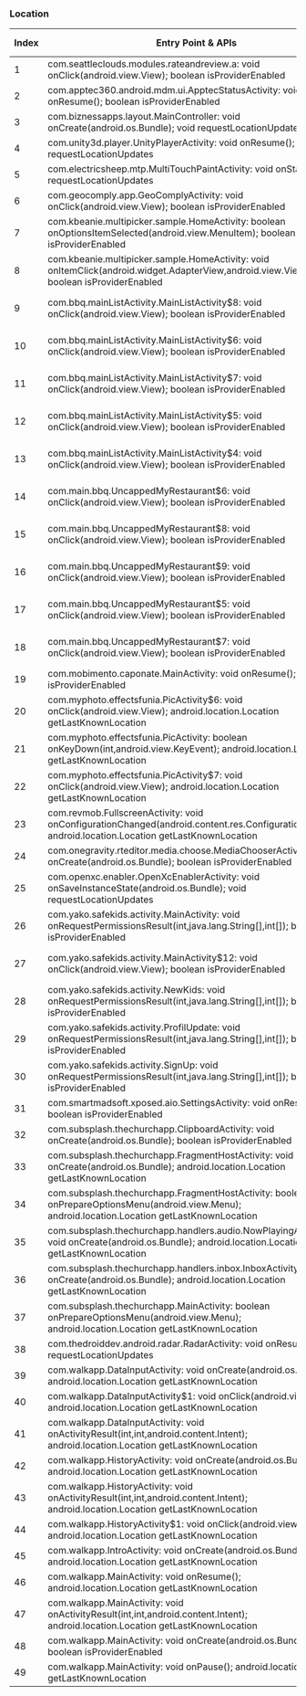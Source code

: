 ### Location
| Index | Entry Point & APIs | Screen shot | Resource id | Label |
| ------------- | ------------- | ------------- |-------------|-------------|
| 1 | com.seattleclouds.modules.rateandreview.a: void onClick(android.view.View); boolean isProviderEnabled | ![](C:\Users\hfu\Documents\COSMOS\output\py\Play_win8\Libraries_Demo\vat.satellite.gps5\com.seattleclouds.modules.rateandreview.NewRateAndCommentActivity.png) |  | |
| 2 | com.apptec360.android.mdm.ui.ApptecStatusActivity: void onResume(); boolean isProviderEnabled | ![](C:\Users\hfu\Documents\COSMOS\output\py\Play_win8\Libraries_Demo\com.apptec360.android.mdm\com.apptec360.android.mdm.ui.ApptecStatusActivity.png) |  | |
| 3 | com.biznessapps.layout.MainController: void onCreate(android.os.Bundle); void requestLocationUpdates | ![](C:\Users\hfu\Documents\COSMOS\output\py\Play_win8\Libraries_Demo\com.app_lbc123.layout\com.biznessapps.layout.MainController.png) |  | |
| 4 | com.unity3d.player.UnityPlayerActivity: void onResume(); void requestLocationUpdates | ![](C:\Users\hfu\Documents\COSMOS\output\py\Play_win8\Libraries_Demo\com.DenisLapiner.MultiplatformRuntimeLevelEditor\com.unity3d.player.UnityPlayerActivity.png) |  | |
| 5 | com.electricsheep.mtp.MultiTouchPaintActivity: void onStart(); void requestLocationUpdates | ![](C:\Users\hfu\Documents\COSMOS\output\py\Play_win8\Libraries_Demo\com.electricsheep.mtp\com.electricsheep.mtp.MultiTouchPaintActivity.png) |  | |
| 6 | com.geocomply.app.GeoComplyActivity: void onClick(android.view.View); boolean isProviderEnabled | ![](C:\Users\hfu\Documents\COSMOS\output\py\Play_win8\Libraries_Demo\com.geocomply.app\com.geocomply.app.GeoComplyActivity.png) |  | |
| 7 | com.kbeanie.multipicker.sample.HomeActivity: boolean onOptionsItemSelected(android.view.MenuItem); boolean isProviderEnabled | ![](C:\Users\hfu\Documents\COSMOS\output\py\Play_win8\Libraries_Demo\com.kbeanie.multipicker.sample\com.kbeanie.multipicker.sample.HomeActivity.png) |  | |
| 8 | com.kbeanie.multipicker.sample.HomeActivity: void onItemClick(android.widget.AdapterView,android.view.View,int,long); boolean isProviderEnabled | ![](C:\Users\hfu\Documents\COSMOS\output\py\Play_win8\Libraries_Demo\com.kbeanie.multipicker.sample\com.kbeanie.multipicker.sample.HomeActivity.png) |  | |
| 9 | com.bbq.mainListActivity.MainListActivity$8: void onClick(android.view.View); boolean isProviderEnabled | ![](C:\Users\hfu\Documents\COSMOS\output\py\Play_win8\Libraries_Demo\com.main.bbq\com.bbq.mainListActivity.MainListActivity.png) | {'2131362112': <sensitive_component.SensitiveComponent.SensitiveView object at 0x091389D0>} | |
| 10 | com.bbq.mainListActivity.MainListActivity$6: void onClick(android.view.View); boolean isProviderEnabled | ![](C:\Users\hfu\Documents\COSMOS\output\py\Play_win8\Libraries_Demo\com.main.bbq\com.bbq.mainListActivity.MainListActivity.png) | {'2131362108': <sensitive_component.SensitiveComponent.SensitiveView object at 0x09138D30>} | |
| 11 | com.bbq.mainListActivity.MainListActivity$7: void onClick(android.view.View); boolean isProviderEnabled | ![](C:\Users\hfu\Documents\COSMOS\output\py\Play_win8\Libraries_Demo\com.main.bbq\com.bbq.mainListActivity.MainListActivity.png) | {'2131362110': <sensitive_component.SensitiveComponent.SensitiveView object at 0x093C2630>} | |
| 12 | com.bbq.mainListActivity.MainListActivity$5: void onClick(android.view.View); boolean isProviderEnabled | ![](C:\Users\hfu\Documents\COSMOS\output\py\Play_win8\Libraries_Demo\com.main.bbq\com.bbq.mainListActivity.MainListActivity.png) | {'2131362107': <sensitive_component.SensitiveComponent.SensitiveView object at 0x093C2D70>} | |
| 13 | com.bbq.mainListActivity.MainListActivity$4: void onClick(android.view.View); boolean isProviderEnabled | ![](C:\Users\hfu\Documents\COSMOS\output\py\Play_win8\Libraries_Demo\com.main.bbq\com.bbq.mainListActivity.MainListActivity.png) | {'2131362106': <sensitive_component.SensitiveComponent.SensitiveView object at 0x093C2690>} | |
| 14 | com.main.bbq.UncappedMyRestaurant$6: void onClick(android.view.View); boolean isProviderEnabled | ![](C:\Users\hfu\Documents\COSMOS\output\py\Play_win8\Libraries_Demo\com.main.bbq\com.main.bbq.UncappedMyRestaurant.png) | {'2131362107': <sensitive_component.SensitiveComponent.SensitiveView object at 0x09169230>} | |
| 15 | com.main.bbq.UncappedMyRestaurant$8: void onClick(android.view.View); boolean isProviderEnabled | ![](C:\Users\hfu\Documents\COSMOS\output\py\Play_win8\Libraries_Demo\com.main.bbq\com.main.bbq.UncappedMyRestaurant.png) | {'2131362110': <sensitive_component.SensitiveComponent.SensitiveView object at 0x09169750>} | |
| 16 | com.main.bbq.UncappedMyRestaurant$9: void onClick(android.view.View); boolean isProviderEnabled | ![](C:\Users\hfu\Documents\COSMOS\output\py\Play_win8\Libraries_Demo\com.main.bbq\com.main.bbq.UncappedMyRestaurant.png) | {'2131362112': <sensitive_component.SensitiveComponent.SensitiveView object at 0x09169210>} | |
| 17 | com.main.bbq.UncappedMyRestaurant$5: void onClick(android.view.View); boolean isProviderEnabled | ![](C:\Users\hfu\Documents\COSMOS\output\py\Play_win8\Libraries_Demo\com.main.bbq\com.main.bbq.UncappedMyRestaurant.png) | {'2131362106': <sensitive_component.SensitiveComponent.SensitiveView object at 0x09169E70>} | |
| 18 | com.main.bbq.UncappedMyRestaurant$7: void onClick(android.view.View); boolean isProviderEnabled | ![](C:\Users\hfu\Documents\COSMOS\output\py\Play_win8\Libraries_Demo\com.main.bbq\com.main.bbq.UncappedMyRestaurant.png) | {'2131362108': <sensitive_component.SensitiveComponent.SensitiveView object at 0x09169B50>} | |
| 19 | com.mobimento.caponate.MainActivity: void onResume(); boolean isProviderEnabled | ![](C:\Users\hfu\Documents\COSMOS\output\py\Play_win8\Libraries_Demo\com.mobincube.android.sc_3EXVIQ\com.mobimento.caponate.MainActivity.png) |  | |
| 20 | com.myphoto.effectsfunia.PicActivity$6: void onClick(android.view.View); android.location.Location getLastKnownLocation | ![](C:\Users\hfu\Documents\COSMOS\output\py\Play_win8\Libraries_Demo\com.myphoto.effectsfunia\com.myphoto.effectsfunia.PicActivity.png) |  | |
| 21 | com.myphoto.effectsfunia.PicActivity: boolean onKeyDown(int,android.view.KeyEvent); android.location.Location getLastKnownLocation | ![](C:\Users\hfu\Documents\COSMOS\output\py\Play_win8\Libraries_Demo\com.myphoto.effectsfunia\com.myphoto.effectsfunia.PicActivity.png) |  | |
| 22 | com.myphoto.effectsfunia.PicActivity$7: void onClick(android.view.View); android.location.Location getLastKnownLocation | ![](C:\Users\hfu\Documents\COSMOS\output\py\Play_win8\Libraries_Demo\com.myphoto.effectsfunia\com.myphoto.effectsfunia.PicActivity.png) |  | |
| 23 | com.revmob.FullscreenActivity: void onConfigurationChanged(android.content.res.Configuration); android.location.Location getLastKnownLocation | ![](C:\Users\hfu\Documents\COSMOS\output\py\Play_win8\Libraries_Demo\com.myphoto.effectsfunia\com.revmob.FullscreenActivity.png) |  | |
| 24 | com.onegravity.rteditor.media.choose.MediaChooserActivity: void onCreate(android.os.Bundle); boolean isProviderEnabled | ![](C:\Users\hfu\Documents\COSMOS\output\py\Play_win8\Libraries_Demo\com.onegravity.rteditor.demo\com.onegravity.rteditor.media.choose.MediaChooserActivity.png) |  | |
| 25 | com.openxc.enabler.OpenXcEnablerActivity: void onSaveInstanceState(android.os.Bundle); void requestLocationUpdates | ![](C:\Users\hfu\Documents\COSMOS\output\py\Play_win8\Libraries_Demo\com.openxcplatform.enabler\com.openxc.enabler.OpenXcEnablerActivity.png) |  | |
| 26 | com.yako.safekids.activity.MainActivity: void onRequestPermissionsResult(int,java.lang.String[],int[]); boolean isProviderEnabled | ![](C:\Users\hfu\Documents\COSMOS\output\py\Play_win8\Libraries_Demo\com.safekids.android\com.yako.safekids.activity.MainActivity.png) |  | |
| 27 | com.yako.safekids.activity.MainActivity$12: void onClick(android.view.View); boolean isProviderEnabled | ![](C:\Users\hfu\Documents\COSMOS\output\py\Play_win8\Libraries_Demo\com.safekids.android\com.yako.safekids.activity.MainActivity.png) | {'2131755260': <sensitive_component.SensitiveComponent.SensitiveView object at 0x097CE470>} | |
| 28 | com.yako.safekids.activity.NewKids: void onRequestPermissionsResult(int,java.lang.String[],int[]); boolean isProviderEnabled | ![](C:\Users\hfu\Documents\COSMOS\output\py\Play_win8\Libraries_Demo\com.safekids.android\com.yako.safekids.activity.NewKids.png) |  | |
| 29 | com.yako.safekids.activity.ProfilUpdate: void onRequestPermissionsResult(int,java.lang.String[],int[]); boolean isProviderEnabled | ![](C:\Users\hfu\Documents\COSMOS\output\py\Play_win8\Libraries_Demo\com.safekids.android\com.yako.safekids.activity.ProfilUpdate.png) |  | |
| 30 | com.yako.safekids.activity.SignUp: void onRequestPermissionsResult(int,java.lang.String[],int[]); boolean isProviderEnabled | ![](C:\Users\hfu\Documents\COSMOS\output\py\Play_win8\Libraries_Demo\com.safekids.android\com.yako.safekids.activity.SignUp.png) |  | |
| 31 | com.smartmadsoft.xposed.aio.SettingsActivity: void onResume(); boolean isProviderEnabled | ![](C:\Users\hfu\Documents\COSMOS\output\py\Play_win8\Libraries_Demo\com.smartmadsoft.xposed.aio\com.smartmadsoft.xposed.aio.SettingsActivity.png) |  | |
| 32 | com.subsplash.thechurchapp.ClipboardActivity: void onCreate(android.os.Bundle); boolean isProviderEnabled | ![](C:\Users\hfu\Documents\COSMOS\output\py\Play_win8\Libraries_Demo\com.subsplash.thechurchapp.s_RVD7XF\com.subsplash.thechurchapp.ClipboardActivity.png) |  | |
| 33 | com.subsplash.thechurchapp.FragmentHostActivity: void onCreate(android.os.Bundle); android.location.Location getLastKnownLocation | ![](C:\Users\hfu\Documents\COSMOS\output\py\Play_win8\Libraries_Demo\com.subsplash.thechurchapp.s_RVD7XF\com.subsplash.thechurchapp.FragmentHostActivity.png) |  | |
| 34 | com.subsplash.thechurchapp.FragmentHostActivity: boolean onPrepareOptionsMenu(android.view.Menu); android.location.Location getLastKnownLocation | ![](C:\Users\hfu\Documents\COSMOS\output\py\Play_win8\Libraries_Demo\com.subsplash.thechurchapp.s_RVD7XF\com.subsplash.thechurchapp.FragmentHostActivity.png) |  | |
| 35 | com.subsplash.thechurchapp.handlers.audio.NowPlayingActivity: void onCreate(android.os.Bundle); android.location.Location getLastKnownLocation | ![](C:\Users\hfu\Documents\COSMOS\output\py\Play_win8\Libraries_Demo\com.subsplash.thechurchapp.s_RVD7XF\com.subsplash.thechurchapp.handlers.audio.NowPlayingActivity.png) |  | |
| 36 | com.subsplash.thechurchapp.handlers.inbox.InboxActivity: void onCreate(android.os.Bundle); android.location.Location getLastKnownLocation | ![](C:\Users\hfu\Documents\COSMOS\output\py\Play_win8\Libraries_Demo\com.subsplash.thechurchapp.s_RVD7XF\com.subsplash.thechurchapp.handlers.inbox.InboxActivity.png) |  | |
| 37 | com.subsplash.thechurchapp.MainActivity: boolean onPrepareOptionsMenu(android.view.Menu); android.location.Location getLastKnownLocation | ![](C:\Users\hfu\Documents\COSMOS\output\py\Play_win8\Libraries_Demo\com.subsplash.thechurchapp.s_RVD7XF\com.subsplash.thechurchapp.MainActivity.png) |  | |
| 38 | com.thedroiddev.android.radar.RadarActivity: void onResume(); void requestLocationUpdates | ![](C:\Users\hfu\Documents\COSMOS\output\py\Play_win8\Libraries_Demo\com.thedroiddev.android.radar\com.thedroiddev.android.radar.RadarActivity.png) |  | |
| 39 | com.walkapp.DataInputActivity: void onCreate(android.os.Bundle); android.location.Location getLastKnownLocation | ![](C:\Users\hfu\Documents\COSMOS\output\py\Play_win8\Libraries_Demo\com.walkapp\com.walkapp.DataInputActivity.png) |  | |
| 40 | com.walkapp.DataInputActivity$1: void onClick(android.view.View); android.location.Location getLastKnownLocation | ![](C:\Users\hfu\Documents\COSMOS\output\py\Play_win8\Libraries_Demo\com.walkapp\com.walkapp.DataInputActivity.png) |  | |
| 41 | com.walkapp.DataInputActivity: void onActivityResult(int,int,android.content.Intent); android.location.Location getLastKnownLocation | ![](C:\Users\hfu\Documents\COSMOS\output\py\Play_win8\Libraries_Demo\com.walkapp\com.walkapp.DataInputActivity.png) |  | |
| 42 | com.walkapp.HistoryActivity: void onCreate(android.os.Bundle); android.location.Location getLastKnownLocation | ![](C:\Users\hfu\Documents\COSMOS\output\py\Play_win8\Libraries_Demo\com.walkapp\com.walkapp.HistoryActivity.png) |  | |
| 43 | com.walkapp.HistoryActivity: void onActivityResult(int,int,android.content.Intent); android.location.Location getLastKnownLocation | ![](C:\Users\hfu\Documents\COSMOS\output\py\Play_win8\Libraries_Demo\com.walkapp\com.walkapp.HistoryActivity.png) |  | |
| 44 | com.walkapp.HistoryActivity$1: void onClick(android.view.View); android.location.Location getLastKnownLocation | ![](C:\Users\hfu\Documents\COSMOS\output\py\Play_win8\Libraries_Demo\com.walkapp\com.walkapp.HistoryActivity.png) |  | |
| 45 | com.walkapp.IntroActivity: void onCreate(android.os.Bundle); android.location.Location getLastKnownLocation | ![](C:\Users\hfu\Documents\COSMOS\output\py\Play_win8\Libraries_Demo\com.walkapp\com.walkapp.IntroActivity.png) |  | |
| 46 | com.walkapp.MainActivity: void onResume(); android.location.Location getLastKnownLocation | ![](C:\Users\hfu\Documents\COSMOS\output\py\Play_win8\Libraries_Demo\com.walkapp\com.walkapp.MainActivity.png) |  | |
| 47 | com.walkapp.MainActivity: void onActivityResult(int,int,android.content.Intent); android.location.Location getLastKnownLocation | ![](C:\Users\hfu\Documents\COSMOS\output\py\Play_win8\Libraries_Demo\com.walkapp\com.walkapp.MainActivity.png) |  | |
| 48 | com.walkapp.MainActivity: void onCreate(android.os.Bundle); boolean isProviderEnabled | ![](C:\Users\hfu\Documents\COSMOS\output\py\Play_win8\Libraries_Demo\com.walkapp\com.walkapp.MainActivity.png) |  | |
| 49 | com.walkapp.MainActivity: void onPause(); android.location.Location getLastKnownLocation | ![](C:\Users\hfu\Documents\COSMOS\output\py\Play_win8\Libraries_Demo\com.walkapp\com.walkapp.MainActivity.png) |  | |
